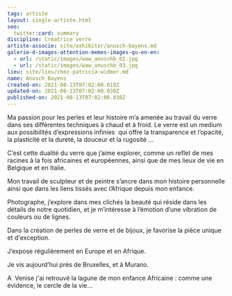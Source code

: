 ```yaml
---
tags: artiste
layout: single-artiste.html
seo:
  twitter:card: summary
discipline: Créatrice verre
artiste-associe: site/exhibitor/anusch-bayens.md
galerie-d-images-attention-memes-images-qu-en-en:
  - url: /static/images/waw_anuschb_02.jpg
  - url: /static/images/waw_anuschb_03.jpg
lieu: site/lieu/chez-patricia-widmer.md
name: Anusch Bayens
created-on: 2021-08-13T07:02:00.019Z
updated-on: 2021-08-13T07:02:00.030Z
published-on: 2021-08-13T07:02:00.038Z
---
```

<!--StartFragment-->

Ma passion pour les perles et leur histoire m’a amenée au travail du verre dans ses différentes techniques à chaud et à froid. Le verre est un medium aux possibilités d’expressions infinies  qui offre la transparence et l’opacité, la plasticité et la dureté, la douceur et la rugosité … 

C’est cette dualité du verre que j’aime explorer, comme un reflet de mes racines à la fois africaines et européennes, ainsi que de mes lieux de vie en Belgique et en Italie.

Mon travail de sculpteur et de peintre s’ancre dans mon histoire personnelle ainsi que dans les liens tissés avec l’Afrique depuis mon enfance.

Photographe, j’explore dans mes clichés la beauté qui réside dans les détails de notre quotidien, et je m’intéresse à l’émotion d’une vibration de couleurs ou de lignes.

Dans la création de perles de verre et de bijoux, je favorise la pièce unique et d'exception.



J’expose régulièrement en Europe et en Afrique. 

Je vis aujourd’hui près de Bruxelles, et à Murano. 

A  Venise j'ai retrouvé la lagune de mon enfance Africaine : comme une évidence, le cercle de la vie…



<!--EndFragment-->